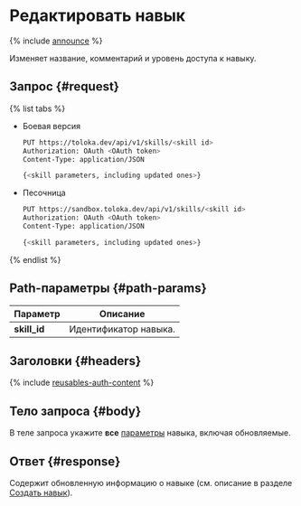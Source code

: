 # Редактировать навык

{% include [announce](../_includes/announce.md) %}

Изменяет название, комментарий и уровень доступа к навыку.

## Запрос {#request}

{% list tabs %}

- Боевая версия

    ```bash
    PUT https://toloka.dev/api/v1/skills/<skill id>
    Authorization: OAuth <OAuth token>
    Content-Type: application/JSON

    {<skill parameters, including updated ones>}
    ```

- Песочница

    ```bash
    PUT https://sandbox.toloka.dev/api/v1/skills/<skill id>
    Authorization: OAuth <OAuth token>
    Content-Type: application/JSON

    {<skill parameters, including updated ones>}
    ```

{% endlist %}

## Path-параметры {#path-params}

Параметр | Описание
----- | -----
**skill_id** | Идентификатор навыка.

## Заголовки {#headers}

{% include [reusables-auth-content](../_includes/reusables/id-reusables/auth-content.md) %}

## Тело запроса {#body}

В теле запроса укажите **все** [параметры](create-skill.md#body) навыка, включая обновляемые.

## Ответ {#response}

Содержит обновленную информацию о навыке (см. описание в разделе [Создать навык](create-skill.md#response)).